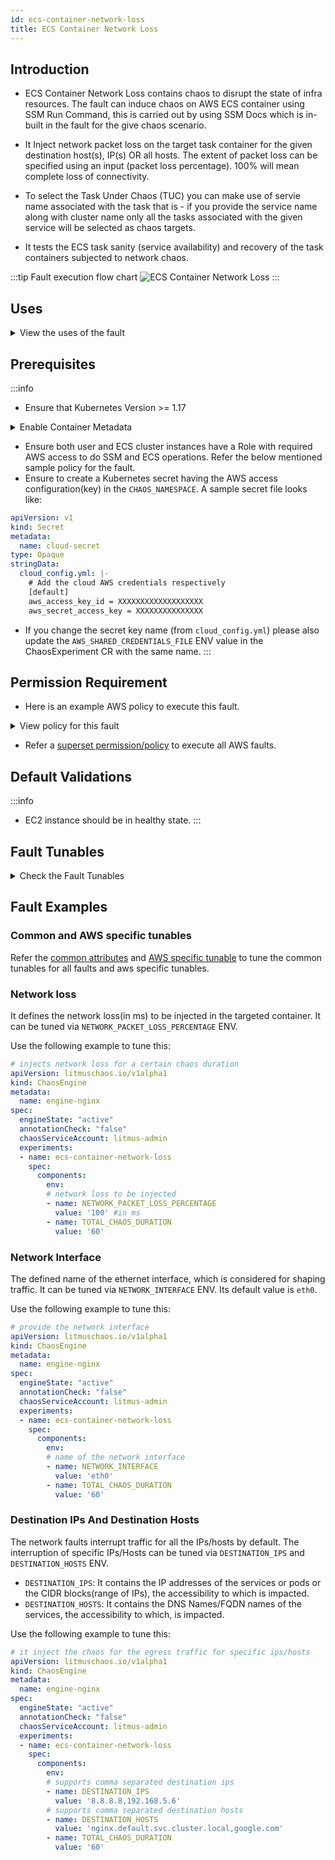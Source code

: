 ```yaml
---
id: ecs-container-network-loss
title: ECS Container Network Loss
---
```


## Introduction

- ECS Container Network Loss contains chaos to disrupt the state of infra resources. The fault can induce chaos on AWS ECS container using SSM Run Command, this is carried out by using SSM Docs which is in-built in the fault for the give chaos scenario.

- It Inject network packet loss on the target task container for the given destination host(s), IP(s) OR all hosts. The extent of packet loss can be specified using an input (packet loss percentage). 100% will mean complete loss of connectivity.

- To select the Task Under Chaos (TUC) you can make use of servie name associated with the task that is - if you provide the service name along with cluster name only all the tasks associated with the given service will be selected as chaos targets.

- It tests the ECS task sanity (service availability) and recovery of the task containers subjected to network chaos.

:::tip Fault execution flow chart
![ECS Container Network Loss](./static/images/ecs-network-chaos.png)
:::

## Uses

<details>
<summary>View the uses of the fault</summary>
<div>
The fault causes network degradation of the task container without the container being marked unhealthy/unworthy of traffic from outside. The idea of this fault is to simulate issues within your ECS task network OR communication across services in different availability zones/regions etc.

Mitigation (in this case keep the timeout i.e., network loss value low) could be via some middleware that can switch traffic based on some SLOs/perf parameters. If such an arrangement is not available the next best thing would be to verify if such a degradation is highlighted via notification/alerts etc,. so the admin/SRE has the opportunity to investigate and fix things. Another utility of the test would be to see what the extent of impact caused to the end-user OR the last point in the app stack on account of degradation in access to a downstream/dependent microservice. Whether it is acceptable OR breaks the system to an unacceptable degree. The fault provides NETWORK_PACKET_LOSS_PERCENTAGE so that you can control the chaos against specific services within or outside the cluster.

The task may stall or get corrupted while they wait endlessly for a packet. The fault limits the impact (blast radius) to only the traffic you want to test by specifying service to find TUC (Task Under Chaos). This fault will help to improve the resilience of your services over time.
</div>
</details>

## Prerequisites

:::info

- Ensure that Kubernetes Version >= 1.17

<details>
<summary>Enable Container Metadata</summary>

Ensure that the ECS container metadata is <code>enabled</code>;this feature is <code>disabled</code> by default. Refer AWS docs - <a href="https://docs.aws.amazon.com/AmazonECS/latest/developerguide/container-metadata.html">Enabling container metadata</a>. This will allow HCE to know the container details like containerID that is running the ECS tasks.

<b>NOTE:</b> You need to do the following steps to enable container metadata and attach IAM role to the cluster instances:

- In the EC2 dashboard sidebar click on Launch Configurations under Auto Scaling.

![autoscaling-config](https://user-images.githubusercontent.com/35391335/207263427-559bd2cb-f0f1-478c-badd-90d8ec0dace7.png)

- Create a copy of autoscaling configuration used in target ECS cluster. This will create a new (copied) Launch Template.

![create-copy-of-lc](https://user-images.githubusercontent.com/35391335/207265148-421ed263-434d-48a5-a5fc-7be0bb0d859e.png)

- In the new(copied) Launch Template, update the IAM role of the instances with ECS-SSM permissions (as shown in below permission requirement section).

![iam-instance-profile](https://user-images.githubusercontent.com/35391335/207267931-c5bad3a2-b57b-4587-a3c0-a26829eec52f.png)

- Now update the user data with <code>ECS_ENABLE_CONTAINER_METADATA</code> to be <code>true</code> as shown below.

![user-data](https://user-images.githubusercontent.com/35391335/207268623-cac27c20-b03d-4739-9770-9b64953ccbf3.png)

- Now save the launch configuration by clicking on ‘Create Launch Template'.

![create-launch-config](https://user-images.githubusercontent.com/35391335/207270515-2c0b194c-2d74-4b3d-bcb6-d41df25db881.png)

- Now go back to auto scaling group and switch to launch template (as launch configuration is deprecating by AWS).

![switch-to-launch-template](https://user-images.githubusercontent.com/35391335/207272155-79c63a17-bbf1-4b3f-a34c-e6808b0944e9.png)

- Update the cluster auto-scaling group with the newer launch template.

![update-launch-config](https://user-images.githubusercontent.com/35391335/207272408-27b1562d-2bcb-478d-90ac-5c702fb6b548.png)

- Restart the instances of the ECS cluster to pull the updated configuration:

![restart-instances](https://user-images.githubusercontent.com/35391335/206241766-6c684660-89f9-4868-b0ff-88d0409304bc.png)

</details>

- Ensure both user and ECS cluster instances have a Role with required AWS access to do SSM and ECS operations. Refer the below mentioned sample policy for the fault.
- Ensure to create a Kubernetes secret having the AWS access configuration(key) in the `CHAOS_NAMESPACE`. A sample secret file looks like:

```yaml
apiVersion: v1
kind: Secret
metadata:
  name: cloud-secret
type: Opaque
stringData:
  cloud_config.yml: |-
    # Add the cloud AWS credentials respectively
    [default]
    aws_access_key_id = XXXXXXXXXXXXXXXXXXX
    aws_secret_access_key = XXXXXXXXXXXXXXX
```

- If you change the secret key name (from `cloud_config.yml`) please also update the `AWS_SHARED_CREDENTIALS_FILE` ENV value in the ChaosExperiment CR with the same name.
:::

## Permission Requirement

- Here is an example AWS policy to execute this fault.

<details>
<summary>View policy for this fault</summary>

```json
{
    "Version": "2012-10-17",
    "Statement": [
        {
            "Sid": "VisualEditor0",
            "Effect": "Allow",
            "Action": [
                "ecs:UpdateContainerInstancesState",
                "ecs:RegisterContainerInstance",
                "ecs:ListContainerInstances",
                "ecs:DeregisterContainerInstance",
                "ecs:DescribeContainerInstances",
                "ecs:ListTasks",
                "ecs:DescribeClusters"

            ],
            "Resource": "*"
        },
        {
            "Effect": "Allow",
            "Action": [
                "ssm:GetDocument",
                "ssm:DescribeDocument",
                "ssm:GetParameter",
                "ssm:GetParameters",
                "ssm:SendCommand",
                "ssm:CancelCommand",
                "ssm:CreateDocument",
                "ssm:DeleteDocument",
                "ssm:GetCommandInvocation",          
                "ssm:UpdateInstanceInformation",
                "ssm:DescribeInstanceInformation"
            ],
            "Resource": "*"
        },
        {
            "Effect": "Allow",
            "Action": [
                "ec2messages:AcknowledgeMessage",
                "ec2messages:DeleteMessage",
                "ec2messages:FailMessage",
                "ec2messages:GetEndpoint",
                "ec2messages:GetMessages",
                "ec2messages:SendReply"
            ],
            "Resource": "*"
        },
        {
            "Effect": "Allow",
            "Action": [
                "ec2:DescribeInstances"
            ],
            "Resource": [
                "*"
            ]
        }
    ]
}
```
</details>

- Refer a [superset permission/policy](../policy-for-all-aws-faults) to execute all AWS faults.

## Default Validations

:::info

- EC2 instance should be in healthy state.
:::

## Fault Tunables

<details>
    <summary>Check the Fault Tunables</summary>
    <h2>Mandatory Fields</h2>
    <table>
        <tr>
        <th> Variables </th>
        <th> Description </th>
        <th> Notes </th>
        </tr>
        <tr> 
        <td> CLUSTER_NAME </td>
        <td> Name of the target ECS cluster</td>
        <td> Eg. cluster-1 </td>
        </tr>
        <tr>
        <td> REGION </td>
        <td> The region name of the target ECS cluster</td>
        <td> Eg. us-east-1 </td>
        </tr>
    </table>
    <h2>Optional Fields</h2>
    <table>
      <tr>
        <th> Variables </th>
        <th> Description </th>
        <th> Notes </th>
      </tr>
      <tr>
        <td> TOTAL_CHAOS_DURATION </td>
        <td> The total time duration for chaos insertion (sec) </td>
        <td> Defaults to 30s </td>
      </tr>
      <tr>
        <td> CHAOS_INTERVAL </td>
        <td> The interval (in sec) between successive instance termination.</td>
        <td> Defaults to 30s </td>
      </tr>
      <tr> 
        <td> AWS_SHARED_CREDENTIALS_FILE </td>
        <td> Provide the path for aws secret credentials</td>
        <td> Defaults to <code>/tmp/cloud_config.yml</code> </td>
      </tr>
      <tr> 
        <td> NETWORK_PACKET_LOSS_PERCENTAGE </td>
        <td> Provide the value of loss in percentage	</td>
        <td> Defaults to 100 </td>
      </tr>
      <tr> 
        <td> DESTINATION_IPS </td>
        <td> IP addresses of the services or the CIDR blocks(range of IPs), the accessibility to which is impacted </td>
        <td> Comma separated IP(S) or CIDR(S) can be provided. if not provided, it will induce network chaos for all ips/destinations </td>
      </tr>
      <tr> 
        <td> DESTINATION_HOSTS </td>
        <td> DNS Names of the services, the accessibility to which, is impacted </td>
        <td> if not provided, it will induce network chaos for all ips/destinations or DESTINATION_IPS if already defined </td>
      </tr>
      <tr>
        <td> NETWORK_INTERFACE  </td>
        <td> Name of ethernet interface considered for shaping traffic </td>
        <td> Defaults to <code>eth0</code> </td>
      </tr>
      <tr>
        <td> SEQUENCE </td>
        <td> It defines sequence of chaos execution for multiple instance</td>
        <td> Default value: parallel. Supported: serial, parallel </td>
      </tr>
      <tr>
        <td> RAMP_TIME </td>
        <td> Period to wait before and after injection of chaos in sec </td>
        <td> Eg. 30 </td>
      </tr>
    </table>
</details>

## Fault Examples

### Common and AWS specific tunables

Refer the [common attributes](../common-tunables-for-all-faults) and [AWS specific tunable](./aws-fault-tunables) to tune the common tunables for all faults and aws specific tunables.

### Network loss

It defines the network loss(in ms) to be injected in the targeted container. It can be tuned via `NETWORK_PACKET_LOSS_PERCENTAGE` ENV.

Use the following example to tune this:

[embedmd]:# (./static/manifests/ecs-network-chaos/network-loss.yaml yaml)
```yaml
# injects network loss for a certain chaos duration
apiVersion: litmuschaos.io/v1alpha1
kind: ChaosEngine
metadata:
  name: engine-nginx
spec:
  engineState: "active"
  annotationCheck: "false"
  chaosServiceAccount: litmus-admin
  experiments:
  - name: ecs-container-network-loss
    spec:
      components:
        env:
        # network loss to be injected
        - name: NETWORK_PACKET_LOSS_PERCENTAGE
          value: '100' #in ms
        - name: TOTAL_CHAOS_DURATION
          value: '60'
```

### Network Interface

The defined name of the ethernet interface, which is considered for shaping traffic. It can be tuned via `NETWORK_INTERFACE` ENV. Its default value is `eth0`.

Use the following example to tune this:

[embedmd]:# (./static/manifests/ecs-network-chaos/loss-network-interface.yaml yaml)
```yaml
# provide the network interface
apiVersion: litmuschaos.io/v1alpha1
kind: ChaosEngine
metadata:
  name: engine-nginx
spec:
  engineState: "active"
  annotationCheck: "false"
  chaosServiceAccount: litmus-admin
  experiments:
  - name: ecs-container-network-loss
    spec:
      components:
        env:
        # name of the network interface
        - name: NETWORK_INTERFACE
          value: 'eth0'
        - name: TOTAL_CHAOS_DURATION
          value: '60'
```


### Destination IPs And Destination Hosts

The network faults interrupt traffic for all the IPs/hosts by default. The interruption of specific IPs/Hosts can be tuned via `DESTINATION_IPS` and `DESTINATION_HOSTS` ENV.

- `DESTINATION_IPS`: It contains the IP addresses of the services or pods or the CIDR blocks(range of IPs), the accessibility to which is impacted.
- `DESTINATION_HOSTS`: It contains the DNS Names/FQDN names of the services, the accessibility to which, is impacted.

Use the following example to tune this:

[embedmd]:# (./static/manifests/ecs-network-chaos/loss-destination-ip-and-hosts.yaml yaml)
```yaml
# it inject the chaos for the egress traffic for specific ips/hosts
apiVersion: litmuschaos.io/v1alpha1
kind: ChaosEngine
metadata:
  name: engine-nginx
spec:
  engineState: "active"
  annotationCheck: "false"
  chaosServiceAccount: litmus-admin
  experiments:
  - name: ecs-container-network-loss
    spec:
      components:
        env:
        # supports comma separated destination ips
        - name: DESTINATION_IPS
          value: '8.8.8.8,192.168.5.6'
        # supports comma separated destination hosts
        - name: DESTINATION_HOSTS
          value: 'nginx.default.svc.cluster.local,google.com'
        - name: TOTAL_CHAOS_DURATION
          value: '60'
```
